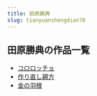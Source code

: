 ```yaml
---
title: 田原勝典
slug: tianyuanshengdian78
---
```


## 田原勝典の作品一覧

- [コロロッチョ](kororotsuchiyofb)
- [作り直し親方](zuorizhishiqinfang10)
- [金の羽根](jinnoyugen35)
